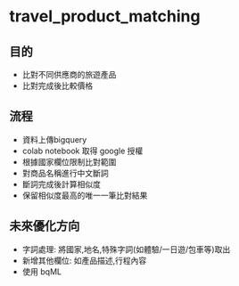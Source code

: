 # travel_product_matching
## 目的
- 比對不同供應商的旅遊產品
- 比對完成後比較價格

## 流程
- 資料上傳bigquery
- colab notebook 取得 google 授權
- 根據國家欄位限制比對範圍
- 對商品名稱進行中文斷詞
- 斷詞完成後計算相似度
- 保留相似度最高的唯一一筆比對結果

## 未來優化方向
- 字詞處理: 將國家,地名,特殊字詞(如體驗/一日遊/包車等)取出
- 新增其他欄位: 如產品描述,行程內容
- 使用 bqML
